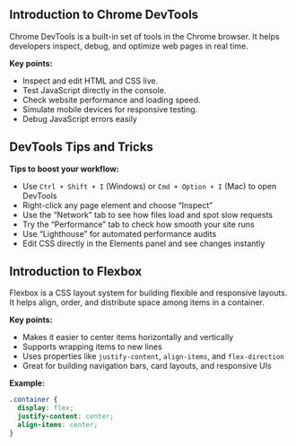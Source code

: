 ## Introduction to Chrome DevTools

Chrome DevTools is a built-in set of tools in the Chrome browser. It helps developers inspect, debug, and optimize web pages in real time.

**Key points:**

- Inspect and edit HTML and CSS live.
- Test JavaScript directly in the console.
- Check website performance and loading speed.
- Simulate mobile devices for responsive testing.
- Debug JavaScript errors easily

## DevTools Tips and Tricks

**Tips to boost your workflow:**

- Use `Ctrl + Shift + I` (Windows) or `Cmd + Option + I` (Mac) to open DevTools  
- Right-click any page element and choose “Inspect”  
- Use the “Network” tab to see how files load and spot slow requests  
- Try the “Performance” tab to check how smooth your site runs  
- Use “Lighthouse” for automated performance audits  
- Edit CSS directly in the Elements panel and see changes instantly


## Introduction to Flexbox

Flexbox is a CSS layout system for building flexible and responsive layouts. It helps align, order, and distribute space among items in a container.

**Key points:**

- Makes it easier to center items horizontally and vertically  
- Supports wrapping items to new lines  
- Uses properties like `justify-content`, `align-items`, and `flex-direction`  
- Great for building navigation bars, card layouts, and responsive UIs

**Example:**
```css
.container {
  display: flex;
  justify-content: center;
  align-items: center;
}


